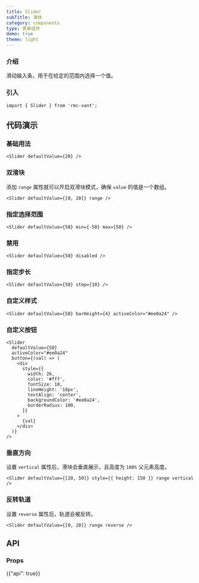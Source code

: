 ```yaml
---
title: Slider
subTitle: 滑块
category: components
type: 表单组件
demo: true
theme: light
---
```


### 介绍

滑动输入条，用于在给定的范围内选择一个值。

### 引入

```tsx
import { Slider } from 'rmc-vant';
```

## 代码演示

### 基础用法

```tsx
<Slider defaultValue={20} />
```

### 双滑块

添加 `range` 属性就可以开启双滑块模式，确保 `value` 的值是一个数组。

```tsx
<Slider defaultValue={[0, 20]} range />
```

### 指定选择范围

```tsx
<Slider defaultValue={50} min={-50} max={50} />
```

### 禁用

```tsx
<Slider defaultValue={50} disabled />
```

### 指定步长

```tsx
<Slider defaultValue={50} step={10} />
```

### 自定义样式

```tsx
<Slider defaultValue={50} barHeight={4} activeColor="#ee0a24" />
```

### 自定义按钮

```tsx
<Slider
  defaultValue={50}
  activeColor="#ee0a24"
  button={(val) => (
    <div
      style={{
        width: 26,
        color: '#fff',
        fontSize: 10,
        lineHeight: '18px',
        textAlign: 'center',
        backgroundColor: '#ee0a24',
        borderRadius: 100,
      }}
    >
      {val}
    </div>
  )}
/>
```

### 垂直方向

设置 `vertical` 属性后，滑块会垂直展示，且高度为 `100%` 父元素高度。

```tsx
<Slider defaultValue={[20, 50]} style={{ height: 150 }} range vertical />
```

### 反转轨道

设置 `reverse` 属性后，轨道会被反转。

```tsx
<Slider defaultValue={[0, 20]} range reverse />
```

## API

### Props

{{"api": true}}
